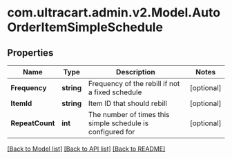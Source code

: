 
# com.ultracart.admin.v2.Model.AutoOrderItemSimpleSchedule

## Properties

Name | Type | Description | Notes
------------ | ------------- | ------------- | -------------
**Frequency** | **string** | Frequency of the rebill if not a fixed schedule | [optional] 
**ItemId** | **string** | Item ID that should rebill | [optional] 
**RepeatCount** | **int** | The number of times this simple schedule is configured for | [optional] 

[[Back to Model list]](../README.md#documentation-for-models)
[[Back to API list]](../README.md#documentation-for-api-endpoints)
[[Back to README]](../README.md)

